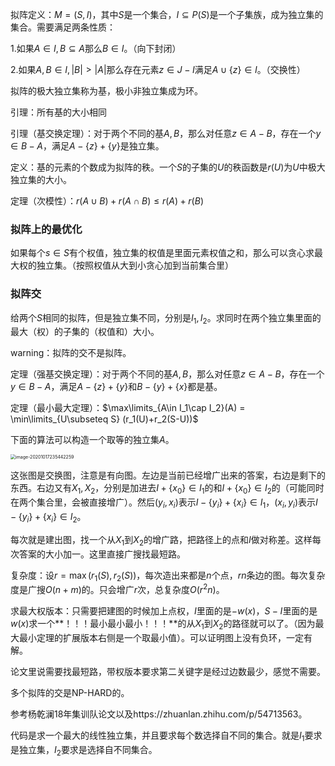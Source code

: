 拟阵定义：$M=(S,I)$，其中$S$是一个集合，$I\subseteq P(S)$是一个子集族，成为独立集的集合。需要满足两条性质：

1.如果$A\in I,B\subseteq A$那么$B\in I$。（向下封闭）

2.如果$A,B\in I,|B|>|A|$那么存在元素$z\in J-I$满足$A\cup\{z\}\in I$。（交换性）

拟阵的极大独立集称为基，极小非独立集成为环。

引理：所有基的大小相同

引理（基交换定理）：对于两个不同的基$A,B$，那么对任意$z\in A-B$，存在一个$y\in B-A$，满足$A-\{z\}+\{y\}$是独立集。

定义：基的元素的个数成为拟阵的秩。一个$S$的子集的$U$的秩函数是$r(U)$为$U$中极大独立集的大小。

定理（次模性）：$r(A\cup B)+r(A\cap B)\le r(A)+r(B)$

### 拟阵上的最优化

如果每个$s\in S$有个权值，独立集的权值是里面元素权值之和，那么可以贪心求最大权的独立集。（按照权值从大到小贪心加到当前集合里）

### 拟阵交

给两个$S$相同的拟阵，但是独立集不同，分别是$I_1,I_2$。求同时在两个独立集里面的最大（权）的子集的（权值和）大小。

warning：拟阵的交不是拟阵。

定理（强基交换定理）：对于两个不同的基$A,B$，那么对任意$z\in A-B$，存在一个$y\in B-A$，满足$A-\{z\}+\{y\}$和$B-\{y\}+\{x\}$都是基。

定理（最小最大定理）：$\max\limits_{A\in I_1\cap I_2}(A) = \min\limits_{U\subseteq S} (r_1(U)+r_2(S-U))$

下面的算法可以构造一个取等的独立集$A$。

<img src="C:\Users\meow\AppData\Roaming\Typora\typora-user-images\image-20201017235442259.png" alt="image-20201017235442259" style="zoom:50%;" />

这张图是交换图，注意是有向图。左边是当前已经增广出来的答案，右边是剩下的东西。右边又有$X_1,X_2$，分别是加进去$I+\{x_0\}\in I_1$的和$I+\{x_0\}\in I_2$的（可能同时在两个集合里，会被直接增广）。然后$(y_i,x_i)$表示$I-\{y_i\}+\{x_i\}\in I_1$，$(x_i,y_i)$表示$I-\{y_i\}+\{x_i\}\in I_2$。

每次就是建出图，找一个从$X_1$到$X_2$的增广路，把路径上的点和$I$做对称差。这样每次答案的大小加一。这里直接广搜找最短路。

复杂度：设$r=\max(r_1(S),r_2(S))$，每次造出来都是$n$个点，$rn$条边的图。每次复杂度是广搜$O(n+m)$的。只会增广$r$次，总复杂度$O(r^2n)$。

求最大权版本：只需要把建图的时候加上点权，$I$里面的是$-w(x)$，$S-I$里面的是$w(x)$求一个**！！！最小最小最小！！！**的从$X_1$到$X_2$的路径就可以了。（因为最大最小定理的扩展版本右侧是一个取最小值）。可以证明图上没有负环，一定有解。

论文里说需要找最短路，带权版本要求第二关键字是经过边数最少，感觉不需要。

多个拟阵的交是NP-HARD的。

参考杨乾澜18年集训队论文以及https://zhuanlan.zhihu.com/p/54713563。

代码是求一个最大的线性独立集，并且要求每个数选择自不同的集合。就是$I_1$要求是独立集，$I_2$要求是选择自不同集合。